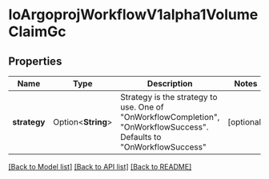 # IoArgoprojWorkflowV1alpha1VolumeClaimGc

## Properties

Name | Type | Description | Notes
------------ | ------------- | ------------- | -------------
**strategy** | Option<**String**> | Strategy is the strategy to use. One of \"OnWorkflowCompletion\", \"OnWorkflowSuccess\". Defaults to \"OnWorkflowSuccess\" | [optional]

[[Back to Model list]](../README.md#documentation-for-models) [[Back to API list]](../README.md#documentation-for-api-endpoints) [[Back to README]](../README.md)


